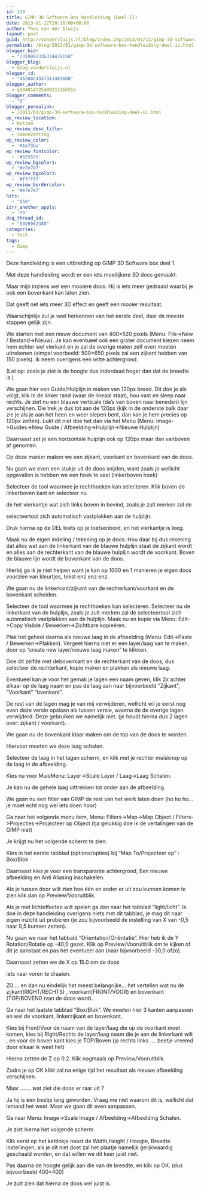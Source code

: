 ```yaml
---
id: 139
title: GIMP 3D Software Box handleiding (Deel II)
date: 2013-01-12T20:18:00+00:00
author: Theo van der Sluijs
layout: post
guid: http://vandersluijs.nl/blog/index.php/2013/01/12/gimp-3d-software-box-handleiding-deel-ii/
permalink: /blog/2013/01/gimp-3d-software-box-handleiding-deel-ii.html
blogger_bid:
  - "7319082336334478150"
blogger_blog:
  - blog.vandersluijs.nl
blogger_id:
  - "4620024557311403668"
blogger_author:
  - g104814725400115166555
blogger_comments:
  - "0"
blogger_permalink:
  - /2013/01/gimp-3d-software-box-handleiding-deel-ii.html
wp_review_location:
  - bottom
wp_review_desc_title:
  - Samenvatting
wp_review_color:
  - '#1e73be'
wp_review_fontcolor:
  - '#555555'
wp_review_bgcolor1:
  - '#e7e7e7'
wp_review_bgcolor2:
  - '#ffffff'
wp_review_bordercolor:
  - '#e7e7e7'
hits:
  - "559"
itrr_another_apply:
  - 'no'
dsq_thread_id:
  - "5929982388"
categories:
  - Tech
tags:
  - Gimp
---
```

Deze handleiding is een uitbreiding op GIMP 3D Software box deel 1.

Met deze handleiding wordt er een iets moeilijkere 3D doos gemaakt.

Maar mijn inziens wel een mooiere doos. Hij is iets meer gedraaid waarbij je ook een bovenkant kan laten zien.<!--more-->

Dat geeft net iets meer 3D effect en geeft een mooier resultaat.

Waarschijnlijk zul je veel herkennen van het eerste deel, daar de meeste stappen gelijk zijn.

We starten met een nieuw document van 400&#215;520 pixels (Menu: File->New / Bestand->Nieuw). Je kan eventueel ook een groter document kiezen neem hem echter wel vierkant en je zal de overige maten zelf even moeten uitrekenen (simpel voorbeeld: 500&#215;650 pixels zal een zijkant hebben van 150 pixels). Ik neem overigens een witte achtergrond.

(Let op: zoals je ziet is de hoogte dus inderdaad hoger dan dat de breedte is.)

We gaan hier een Guide/Hulplijn in maken van 120px breed. Dit doe je als volgt, klik in de linker rand (waar de lineaal staat), hou vast en sleep naar rechts. Je ziet nu een blauwe verticale (da’s van boven naar beneden) lijn verschijnen. Die trek je dus tot aan de 120px (kijk in de onderste balk daar zie je als je aan het heen en weer slepen bent, dan kan je hem precies op 120px zetten). Lukt dit niet doe het dan via het Menu (Menu: Image->Guides->New Guide / Afbeelding->Hulplijn->Nieuwe Hulplijn)

Daarnaast zet je een horizontale hulplijn ook op 120px maar dan vanboven af genomen.

Op deze manier maken we een zijkant, voorkant en bovenkant van de doos.

Nu gaan we even een stukje uit de doos snijden, want zoals je wellicht opgevallen is hebben we een hoek te veel (linkerboven hoek)

Selecteer de tool waarmee je rechthoeken kan selecteren. Klik boven de linkerboven kant en selecteer nu
  
de het vierkantje wat zich links boven in bevind, zoals je zult merken zal de
  
selecteertool zich automatisch vastplakken aan de hulplijn.

Druk hierna op de DEL toets op je toetsenbord, en het vierkantje is leeg.

Maak nu de eigen indeling / tekening op je doos. Hou daar bij dus rekening dat alles wat aan de linkerkant van de blauwe hulplijn staat de zijkant wordt en alles aan de rechterkant van de blauwe hulplijn wordt de voorkant. Boven de blauwe lijn wordt de bovenkant van de doos.

Hierbij ga ik je niet helpen want je kan op 1000 en 1 manieren je eigen doos voorzien van kleurtjes, tekst enz enz enz.

We gaan nu de linkerkant/zijkant van de rechterkant/voorkant en de bovenkant scheiden.

Selecteer de tool waarmee je rechthoeken kan selecteren. Selecteer nu de linkerkant van de hulplijn, zoals je zult merken zal de selecteertool zich automatisch vastplakken aan de hulplijn. Maak nu en kopie via Menu: Edit->Copy Visible / Bewerken->Zichtbare kopieëren.

Plak het geheel daarna als nieuwe laag in de afbeelding (Menu: Edit->Paste / Bewerken->Plakken). Vergeet hierna niet er een layer/laag van te maken, door op “create new layer/nieuwe laag maken” te klikken.

Doe dit zelfde met debovenkant en de rechterkant van de doos, dus selecteer de rechterkant, kopie maken en plakken als nieuwe laag.

Eventueel kan je voor het gemak je lagen een naam geven, klik 2x achter elkaar op de laag naam en pas de laag aan naar bijvoorbeeld “Zijkant”, “Voorkant” “bvenkant”.

De rest van de lagen mag je van mij verwijderen, wellicht wil je eerst nog even deze versie opslaan als tussen versie, waarna de de overige lagen verwijderd. Deze gebruiken we namelijk niet. (je houdt hierna dus 2 lagen over: zijkant / voorkant).

We gaan nu de bovenkant klaar maken om de top van de doos te worden.

Hiervoor moeten we deze laag schalen.

Selecteer de laag in het lagen scherm, en klik met je rechter muisknop op de laag in de afbeelding.

Kies nu voor MuisMenu: Layer->Scale Layer / Laag->Laag Schalen.

Je kan nu de gehele laag uittrekken tot onder aan de afbeelding.

We gaan nu een filter van GIMP de rest van het werk laten doen (ho ho ho… je moet echt nog wel iets doen hoor)

Ga naar het volgende menu item, Menu: Filters->Map->Map Object / Filters->Projecties->Projecteer op Object (tja gelukkig doe ik de vertalingen van de GIMP niet)

Je krijgt nu het volgende scherm te zien:

Kies in het eerste tabblad (options/opties) bij “Map To/Projecteer op” : Box/Blok

Daarnaast kies je voor een transparante achtergrond, Een nieuwe afbeelding en Anti Aliasing inschakelen.

Als je tussen door wilt zien hoe één en ander er uit zou kunnen komen te zien klik dan op Preview/Vooruitblik.

Als je met lichteffecten wilt spelen ga dan naar het tabblad “light/licht”. Ik doe in deze handleiding overigens niets met dit tabblad, je mag dit naar eigen inzicht uit proberen (je zou bijvoorbeeld de instelling van X van -0,5 naar 0,5 kunnen zetten).

Nu gaan we naar het tabbald “Orientation/Oriëntatie”. Hier heb ik de Y Rotation/Rotatie op -40,0 gezet. Klik op Preview/Vooruitblik om te kijken of dit je aanstaat en pas het eventueel aan (naar bijvoorbeeld -30,0 ofzo).

Daarnaast zetten we de X op 15.0 om de doos
  
iets naar voren te draaien.

ZO…. en dan nu eindelijk het meest belangrijke… het vertellen wat nu de zijkant(RIGHT/RECHTS) , voorkant(FRONT/VOOR) en bovenkant (TOP/BOVEN0 )van de doos wordt.

Ga naar het laatste tabblad “Box/Blok”. We moeten hier 3 kanten aanpassen en wel de voorkant, linkerzijkant en bovenkant.

Kies bij Front/Voor de naam van de layer/laag die op de voorkant moet komen, kies bij Right/Rechts de layer/laag naam die je aan de linkerkant wilt , en voor de boven kant kies je TOP/Boven (ja rechts links …. beetje vreemd door elkaar ik weet het)

Hierna zetten de Z op 0.2. Klik nogmaals op Preview/Vooruitblik.

Zodra je op OK klikt zal na enige tijd het resultaat als nieuwe afbeelding verschijnen.

Maar ……. wat ziet die doos er raar uit ?

Ja hij is een beetje lang geworden. Vraag me niet waarom dit is, wellicht dat iemand het weet. Maar we gaan dit even aanpassen.

Ga naar Menu: Image->Scale Image / Afbeelding->Afbeelding Schalen.

Je ziet hierna het volgende scherm.

Klik eerst op het kettinkje naast de Width,Height / Hoogte, Breedte instellingen, als je dit niet doet zal het plaatje namelijk gelijkwaardig geschaald worden, en dat willen we dit keer juist niet.

Pas daarna de hoogte gelijk aan die van de breedte, en klik op OK. (dus bijvoorbeeld 400&#215;400)

Je zult zien dat hierna de doos wel juist is.